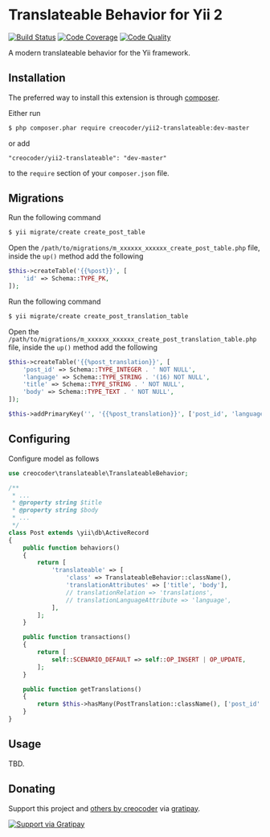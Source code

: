 # Translateable Behavior for Yii 2

[![Build Status](https://img.shields.io/travis/creocoder/yii2-translateable/master.svg?style=flat-square)](https://travis-ci.org/creocoder/yii2-translateable)
[![Code Coverage](https://img.shields.io/scrutinizer/coverage/g/creocoder/yii2-translateable/master.svg?style=flat-square)](https://scrutinizer-ci.com/g/creocoder/yii2-translateable/?branch=master)
[![Code Quality](https://img.shields.io/scrutinizer/g/creocoder/yii2-translateable/master.svg?style=flat-square)](https://scrutinizer-ci.com/g/creocoder/yii2-translateable/?branch=master)

A modern translateable behavior for the Yii framework.

## Installation

The preferred way to install this extension is through [composer](http://getcomposer.org/download/).

Either run

```bash
$ php composer.phar require creocoder/yii2-translateable:dev-master
```

or add

```
"creocoder/yii2-translateable": "dev-master"
```

to the `require` section of your `composer.json` file.

## Migrations

Run the following command

```bash
$ yii migrate/create create_post_table
```

Open the `/path/to/migrations/m_xxxxxx_xxxxxx_create_post_table.php` file,
inside the `up()` method add the following

```php
$this->createTable('{{%post}}', [
    'id' => Schema::TYPE_PK,
]);
```

Run the following command

```bash
$ yii migrate/create create_post_translation_table
```

Open the `/path/to/migrations/m_xxxxxx_xxxxxx_create_post_translation_table.php` file,
inside the `up()` method add the following

```php
$this->createTable('{{%post_translation}}', [
    'post_id' => Schema::TYPE_INTEGER . ' NOT NULL',
    'language' => Schema::TYPE_STRING . '(16) NOT NULL',
    'title' => Schema::TYPE_STRING . ' NOT NULL',
    'body' => Schema::TYPE_TEXT . ' NOT NULL',
]);

$this->addPrimaryKey('', '{{%post_translation}}', ['post_id', 'language']);
```

## Configuring

Configure model as follows

```php
use creocoder\translateable\TranslateableBehavior;

/**
 * ...
 * @property string $title
 * @property string $body
 * ...
 */
class Post extends \yii\db\ActiveRecord
{
    public function behaviors()
    {
        return [
            'translateable' => [
                'class' => TranslateableBehavior::className(),
                'translationAttributes' => ['title', 'body'],
                // translationRelation => 'translations',
                // translationLanguageAttribute => 'language',
            ],
        ];
    }

    public function transactions()
    {
        return [
            self::SCENARIO_DEFAULT => self::OP_INSERT | OP_UPDATE,
        ];
    }

    public function getTranslations()
    {
        return $this->hasMany(PostTranslation::className(), ['post_id' => 'id']);
    }
}
```

## Usage

TBD.

## Donating

Support this project and [others by creocoder](https://gratipay.com/creocoder/) via [gratipay](https://gratipay.com/creocoder/).

[![Support via Gratipay](https://cdn.rawgit.com/gratipay/gratipay-badge/2.3.0/dist/gratipay.svg)](https://gratipay.com/creocoder/)
